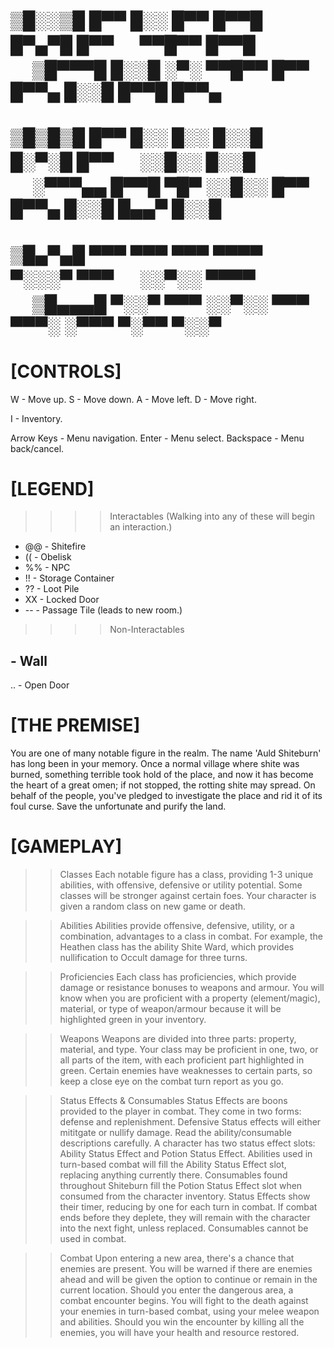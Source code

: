 # ▒█░░▒█ █▀▀ █░░ █▀▀ █▀▀█ █▀▄▀█ █▀▀ 　 ▀▀█▀▀ █▀▀█ 　 ▒█▀▀▀█ █░░█ ░▀░ ▀▀█▀▀ █▀▀ █▀▀▄ █░░█ █▀▀█ █▀▀▄ 
# ▒█▒█▒█ █▀▀ █░░ █░░ █░░█ █░▀░█ █▀▀ 　 ░░█░░ █░░█ 　 ░▀▀▀▄▄ █▀▀█ ▀█▀ ░░█░░ █▀▀ █▀▀▄ █░░█ █▄▄▀ █░░█ 
# ▒█▄▀▄█ ▀▀▀ ▀▀▀ ▀▀▀ ▀▀▀▀ ▀░░░▀ ▀▀▀ 　 ░░▀░░ ▀▀▀▀ 　 ▒█▄▄▄█ ▀░░▀ ▀▀▀ ░░▀░░ ▀▀▀ ▀▀▀░ ░▀▀▀ ▀░▀▀ ▀░░▀

# [CONTROLS]
W - Move up.
S - Move down.
A - Move left.
D - Move right.

I - Inventory.

Arrow Keys - Menu navigation.
Enter - Menu select.
Backspace - Menu back/cancel.

# [LEGEND]
>>>> Interactables (Walking into any of these will begin an interaction.)
- @@ - Shitefire
- (( - Obelisk
- %% - NPC
- !! - Storage Container
- ?? - Loot Pile
- XX - Locked Door
- -- - Passage Tile (leads to new room.)


>>>> Non-Interactables
## - Wall
.. - Open Door

# [THE PREMISE]
You are one of many notable figure in the realm. The name 'Auld Shiteburn' has long been in your memory.
Once a normal village where shite was burned, something terrible took hold of the place, and now it has
become the heart of a great omen; if not stopped, the rotting shite may spread. On behalf of the people,
you've pledged to investigate the place and rid it of its foul curse. Save the unfortunate and purify
the land.

# [GAMEPLAY]
>> Classes
Each notable figure has a class, providing 1-3 unique abilities, with offensive, defensive or utility
potential. Some classes will be stronger against certain foes. Your character is given a random class on
new game or death.

>> Abilities
Abilities provide offensive, defensive, utility, or a combination, advantages to a class in combat. For
example, the Heathen class has the ability Shite Ward, which provides nullification to Occult damage for
three turns.

>> Proficiencies
Each class has proficiencies, which provide damage or resistance bonuses to weapons and armour. You will
know when you are proficient with a property (element/magic), material, or type of weapon/armour because
it will be highlighted green in your inventory.

>> Weapons
Weapons are divided into three parts: property, material, and type. Your class may be proficient in one,
two, or all parts of the item, with each proficient part highlighted in green. Certain enemies have
weaknesses to certain parts, so keep a close eye on the combat turn report as you go.

>> Status Effects & Consumables
Status Effects are boons provided to the player in combat. They come in two forms: defense and replenishment.
Defensive Status effects will either mititgate or nullify damage. Read the ability/consumable descriptions
carefully. A character has two status effect slots: Ability Status Effect and Potion Status Effect.
    Abilities used in turn-based combat will fill the Ability Status Effect slot, replacing anything currently
there. Consumables found throughout Shiteburn fill the Potion Status Effect slot when consumed from the character
inventory.
    Status Effects show their timer, reducing by one for each turn in combat. If combat ends before they deplete,
they will remain with the character into the next fight, unless replaced. Consumables cannot be used in combat.

>> Combat
Upon entering a new area, there's a chance that enemies are present. You will be warned if there are enemies ahead
and will be given the option to continue or remain in the current location. Should you enter the dangerous area,
a combat encounter begins. You will fight to the death against your enemies in turn-based combat, using your
melee weapon and abilities. Should you win the encounter by killing all the enemies, you will have your health and
resource restored.
